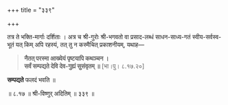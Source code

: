 +++
title = "३३९"

+++

तत्र ते भक्ति-मार्गाः दर्शिताः । अत्र च श्री-गुरोः श्री-भगवतो वा प्रसाद-लब्धं साधन-साध्य-गतं स्वीय-सर्वस्व-भूतं यत् किम् अपि रहस्यं, तत् तु न कस्मैचित् प्रकाशनीयम्, यथाह—


> **नैतत् परस्मा आख्येयं पृष्टयापि कथञ्चन ।**  
> **सर्वं सम्पद्यते देवि देव-गुह्यं सुसंवृतम् ॥** [भा।पु। ८.१७.२०]

**सम्पद्यते** फलदं भवति ॥

॥ ८.१७ ॥ श्री-विष्णुर् अदितिम् ॥ ३३९ ॥
